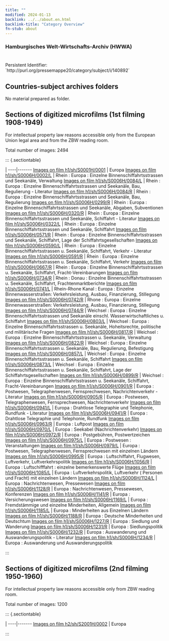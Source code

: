 ```yaml
---
title: ""
modified: 2024-01-13
backlink: ../../about.en.html
backlink-title: "Category Overview"
fn-stub: about
---
```


### Hamburgisches Welt-Wirtschafts-Archiv (HWWA)

# 

<div class="hint">Persistent Identifier: `http://purl.org/pressemappe20/category/subject/i/140892`</div>







## Countries-subject archives folders





No material prepared as folder.



<a id="filmsections" />

## Sections of digitized microfilms (1st filming 1908-1949)

<p>For intellectual property law reasons accessible only from the European Union legal area and from the ZBW reading room.</p>



<p>Total number of images: 2494</p>




::: {.sectiontable}

 | 
----|-------
<a class="btn" href="https://pm20.zbw.eu/film/h1/sh/S0001H/0001" rel="nofollow">Images on film h1/sh/S0001H/0001</a> | Europa
<a class="btn" href="https://pm20.zbw.eu/film/h1/sh/S0006H/0002/L" rel="nofollow">Images on film h1/sh/S0006H/0002/L</a> | Rhein : Europa : Einzelne Binnenschiffahrtsstrassen und Seekanäle, Verwaltung
<a class="btn" href="https://pm20.zbw.eu/film/h1/sh/S0006H/0084/L" rel="nofollow">Images on film h1/sh/S0006H/0084/L</a> | Rhein : Europa : Einzelne Binnenschiffahrtsstrassen und Seekanäle, Bau, Regulierung - Literatur
<a class="btn" href="https://pm20.zbw.eu/film/h1/sh/S0006H/0084/R" rel="nofollow">Images on film h1/sh/S0006H/0084/R</a> | Rhein : Europa : Einzelne Binnenschiffahrtsstrassen und Seekanäle, Bau, Regulierung
<a class="btn" href="https://pm20.zbw.eu/film/h1/sh/S0006H/0299/R" rel="nofollow">Images on film h1/sh/S0006H/0299/R</a> | Rhein : Europa : Einzelne Binnenschiffahrtsstrassen und Seekanäle, Abgaben, Subventionen
<a class="btn" href="https://pm20.zbw.eu/film/h1/sh/S0006H/0320/R" rel="nofollow">Images on film h1/sh/S0006H/0320/R</a> | Rhein : Europa : Einzelne Binnenschiffahrtsstrassen und Seekanäle, Schiffahrt - Literatur
<a class="btn" href="https://pm20.zbw.eu/film/h1/sh/S0006H/0322/L" rel="nofollow">Images on film h1/sh/S0006H/0322/L</a> | Rhein : Europa : Einzelne Binnenschiffahrtsstrassen und Seekanäle, Schiffahrt
<a class="btn" href="https://pm20.zbw.eu/film/h1/sh/S0006H/0571/R" rel="nofollow">Images on film h1/sh/S0006H/0571/R</a> | Rhein : Europa : Einzelne Binnenschiffahrtsstrassen und Seekanäle, Schiffahrt, Lage der Schiffahrtsgesellschaften
<a class="btn" href="https://pm20.zbw.eu/film/h1/sh/S0006H/0590/L" rel="nofollow">Images on film h1/sh/S0006H/0590/L</a> | Rhein : Europa : Einzelne Binnenschiffahrtsstrassen u. Seekanäle, Schiffahrt, Verkehr - Literatur
<a class="btn" href="https://pm20.zbw.eu/film/h1/sh/S0006H/0591/R" rel="nofollow">Images on film h1/sh/S0006H/0591/R</a> | Rhein : Europa : Einzelne Binnenschiffahrtsstrassen u. Seekanäle, Schiffahrt, Verkehr
<a class="btn" href="https://pm20.zbw.eu/film/h1/sh/S0006H/0667/R" rel="nofollow">Images on film h1/sh/S0006H/0667/R</a> | Rhein : Europa : Einzelne Binnenschiffahrtsstrassen u. Seekanäle, Schiffahrt, Fracht-Vereinbarungen
<a class="btn" href="https://pm20.zbw.eu/film/h1/sh/S0006H/0734/R" rel="nofollow">Images on film h1/sh/S0006H/0734/R</a> | Rhein : Donau : Einzelne Binnenschiffahrtsstrassen u. Seekanäle, Schiffahrt, Frachtenmarktberichte
<a class="btn" href="https://pm20.zbw.eu/film/h1/sh/S0006H/0741/L" rel="nofollow">Images on film h1/sh/S0006H/0741/L</a> | Rhein-Rhone Kanal : Europa : Einzelne Binnenwasserstraßen: Verkehrsleistung, Ausbau, Finanzierung, Stillegung
<a class="btn" href="https://pm20.zbw.eu/film/h1/sh/S0006H/0742/R" rel="nofollow">Images on film h1/sh/S0006H/0742/R</a> | Rhone : Europa : Einzelne Binnenwasserstraßen: Verkehrsleistung, Ausbau, Finanzierung, Stillegung
<a class="btn" href="https://pm20.zbw.eu/film/h1/sh/S0006H/0744/R" rel="nofollow">Images on film h1/sh/S0006H/0744/R</a> | Weichsel : Europa : Einzelne Binnenschiffahrtsstrassen und Seekanäle einschl. Wasserwirtschaftliches u. Schiffahrt
<a class="btn" href="https://pm20.zbw.eu/film/h1/sh/S0006H/0803/L" rel="nofollow">Images on film h1/sh/S0006H/0803/L</a> | Weichsel : Europa : Einzelne Binnenschiffahrtsstrassen u. Seekanäle, Hoheitsrechte, politische und militärische Fragen
<a class="btn" href="https://pm20.zbw.eu/film/h1/sh/S0006H/0817/R" rel="nofollow">Images on film h1/sh/S0006H/0817/R</a> | Weichsel : Europa : Einzelne Binnenschiffahrtsstrassen u. Seekanäle, Verwaltung
<a class="btn" href="https://pm20.zbw.eu/film/h1/sh/S0006H/0822/R" rel="nofollow">Images on film h1/sh/S0006H/0822/R</a> | Weichsel : Europa : Einzelne Binnenschiffahrtsstrassen u. Seekanäle, Bau, Regulierung, Befestigung
<a class="btn" href="https://pm20.zbw.eu/film/h1/sh/S0006H/0857/L" rel="nofollow">Images on film h1/sh/S0006H/0857/L</a> | Weichsel : Europa : Einzelne Binnenschiffahrtsstrassen u. Seekanäle, Schiffahrt
<a class="btn" href="https://pm20.zbw.eu/film/h1/sh/S0006H/0873/L" rel="nofollow">Images on film h1/sh/S0006H/0873/L</a> | Weichsel : Europa : Einzelne Binnenschiffahrtsstrassen u. Seekanäle, Schiffahrt, Lage der Schiffahrtsgesellschaften
<a class="btn" href="https://pm20.zbw.eu/film/h1/sh/S0006H/0899/R" rel="nofollow">Images on film h1/sh/S0006H/0899/R</a> | Weichsel : Europa : Einzelne Binnenschiffahrtsstrassen u. Seekanäle, Schiffahrt, Fracht-Vereinbarungen
<a class="btn" href="https://pm20.zbw.eu/film/h1/sh/S0006H/0901/R" rel="nofollow">Images on film h1/sh/S0006H/0901/R</a> | Europa : Postwesen, Telegraphenwesen, Fernsprechwesen, Nachrichtenverkehr - Literatur
<a class="btn" href="https://pm20.zbw.eu/film/h1/sh/S0006H/0905/R" rel="nofollow">Images on film h1/sh/S0006H/0905/R</a> | Europa : Postwesen, Telegraphenwesen, Fernsprechwesen, Nachrichtenverkehr
<a class="btn" href="https://pm20.zbw.eu/film/h1/sh/S0006H/0941/L" rel="nofollow">Images on film h1/sh/S0006H/0941/L</a> | Europa : Drahtlose Telegraphie und Telephonie, Rundfunk - Literatur
<a class="btn" href="https://pm20.zbw.eu/film/h1/sh/S0006H/0941/R" rel="nofollow">Images on film h1/sh/S0006H/0941/R</a> | Europa : Drahtlose Telegraphie und Telephonie, Rundfunk
<a class="btn" href="https://pm20.zbw.eu/film/h1/sh/S0006H/0963/R" rel="nofollow">Images on film h1/sh/S0006H/0963/R</a> | Europa : Luftpost
<a class="btn" href="https://pm20.zbw.eu/film/h1/sh/S0006H/0970/L" rel="nofollow">Images on film h1/sh/S0006H/0970/L</a> | Europa : Seekabel (Nachrichtenverkehr)
<a class="btn" href="https://pm20.zbw.eu/film/h1/sh/S0006H/0972/R" rel="nofollow">Images on film h1/sh/S0006H/0972/R</a> | Europa : Postgebühren, Postwertzeichen
<a class="btn" href="https://pm20.zbw.eu/film/h1/sh/S0006H/0975/L" rel="nofollow">Images on film h1/sh/S0006H/0975/L</a> | Europa : Postwesen : Veranstaltungen
<a class="btn" href="https://pm20.zbw.eu/film/h1/sh/S0006H/0979/L" rel="nofollow">Images on film h1/sh/S0006H/0979/L</a> | Europa : Postwesen, Telegraphenwesen, Fernsprechwesen mit einzelnen Ländern
<a class="btn" href="https://pm20.zbw.eu/film/h1/sh/S0006H/0995/R" rel="nofollow">Images on film h1/sh/S0006H/0995/R</a> | Europa : Luftschiffahrt, Flugwesen, Luftverkehr, Luftverkehrspolitik
<a class="btn" href="https://pm20.zbw.eu/film/h1/sh/S0006H/1056/R" rel="nofollow">Images on film h1/sh/S0006H/1056/R</a> | Europa : Luftschifffahrt : einzelne bemerkenswerte Flüge
<a class="btn" href="https://pm20.zbw.eu/film/h1/sh/S0006H/1085/L" rel="nofollow">Images on film h1/sh/S0006H/1085/L</a> | Europa : Luftverkehrspolitik, Luftverkehr ( Personen und Fracht) mit einzelnen Ländern
<a class="btn" href="https://pm20.zbw.eu/film/h1/sh/S0006H/1124/L" rel="nofollow">Images on film h1/sh/S0006H/1124/L</a> | Europa : Nachrichtenwesen, Pressewesen
<a class="btn" href="https://pm20.zbw.eu/film/h1/sh/S0006H/1128/R" rel="nofollow">Images on film h1/sh/S0006H/1128/R</a> | Europa : Nachrichtenwesen, Pressewesen, Konferenzen
<a class="btn" href="https://pm20.zbw.eu/film/h1/sh/S0006H/1141/R" rel="nofollow">Images on film h1/sh/S0006H/1141/R</a> | Europa : Versicherungswesen
<a class="btn" href="https://pm20.zbw.eu/film/h1/sh/S0006H/1169/L" rel="nofollow">Images on film h1/sh/S0006H/1169/L</a> | Europa : Fremdstämmige und einzelne Minderheiten, Allgemein
<a class="btn" href="https://pm20.zbw.eu/film/h1/sh/S0006H/1185/L" rel="nofollow">Images on film h1/sh/S0006H/1185/L</a> | Europa : Minderheiten aus Einzelnen Ländern
<a class="btn" href="https://pm20.zbw.eu/film/h1/sh/S0006H/1188/R" rel="nofollow">Images on film h1/sh/S0006H/1188/R</a> | Europa : Deutsche Minderheiten und Deutschtum
<a class="btn" href="https://pm20.zbw.eu/film/h1/sh/S0006H/1227/R" rel="nofollow">Images on film h1/sh/S0006H/1227/R</a> | Europa : Siedlung und Wanderung
<a class="btn" href="https://pm20.zbw.eu/film/h1/sh/S0006H/1231/R" rel="nofollow">Images on film h1/sh/S0006H/1231/R</a> | Europa : Siedlungspolitik
<a class="btn" href="https://pm20.zbw.eu/film/h1/sh/S0006H/1232/R" rel="nofollow">Images on film h1/sh/S0006H/1232/R</a> | Europa : Auswanderung und Auswanderungspolitik - Literatur
<a class="btn" href="https://pm20.zbw.eu/film/h1/sh/S0006H/1234/R" rel="nofollow">Images on film h1/sh/S0006H/1234/R</a> | Europa : Auswanderung und Auswanderungspolitik


:::




## Sections of digitized microfilms (2nd filming 1950-1960)

<p>For intellectual property law reasons accessible only from ZBW reading room.</p>



<p>Total number of images: 1200</p>




::: {.sectiontable}

 | 
----|-------
<a class="btn" href="https://pm20.zbw.eu/film/h2/sh/S2001H/0002" rel="nofollow">Images on film h2/sh/S2001H/0002</a> | Europa


:::
















